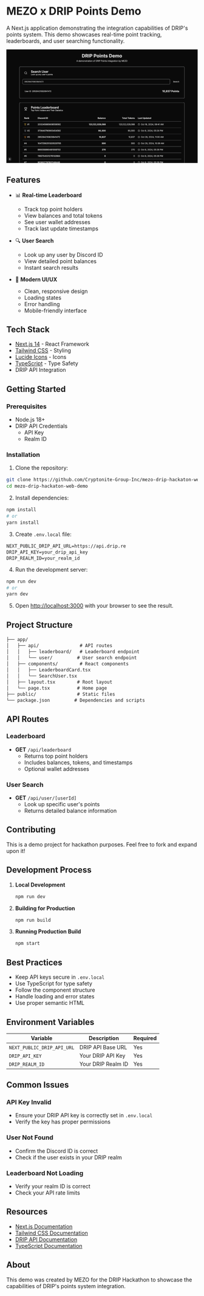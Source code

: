 # MEZO x DRIP Points Demo

A Next.js application demonstrating the integration capabilities of DRIP's points system. This demo showcases real-time point tracking, leaderboards, and user searching functionality.

![MEZO x DRIP Demo](public/demo-screenshot.png)

## Features

- 📊 **Real-time Leaderboard**
  - Track top point holders
  - View balances and total tokens
  - See user wallet addresses
  - Track last update timestamps

- 🔍 **User Search**
  - Look up any user by Discord ID
  - View detailed point balances
  - Instant search results

- 💫 **Modern UI/UX**
  - Clean, responsive design
  - Loading states
  - Error handling
  - Mobile-friendly interface

## Tech Stack

- [Next.js 14](https://nextjs.org/) - React Framework
- [Tailwind CSS](https://tailwindcss.com/) - Styling
- [Lucide Icons](https://lucide.dev/) - Icons
- [TypeScript](https://www.typescriptlang.org/) - Type Safety
- DRIP API Integration

## Getting Started

### Prerequisites

- Node.js 18+ 
- DRIP API Credentials
  - API Key
  - Realm ID

### Installation

1. Clone the repository:
```bash
git clone https://github.com/Cryptonite-Group-Inc/mezo-drip-hackaton-web-demo.git
cd mezo-drip-hackaton-web-demo
```

2. Install dependencies:
```bash
npm install
# or
yarn install
```

3. Create `.env.local` file:
```env
NEXT_PUBLIC_DRIP_API_URL=https://api.drip.re
DRIP_API_KEY=your_drip_api_key
DRIP_REALM_ID=your_realm_id
```

4. Run the development server:
```bash
npm run dev
# or
yarn dev
```

5. Open [http://localhost:3000](http://localhost:3000) with your browser to see the result.

## Project Structure

```
├── app/
│   ├── api/               # API routes
│   │   ├── leaderboard/   # Leaderboard endpoint
│   │   └── user/         # User search endpoint
│   ├── components/        # React components
│   │   ├── LeaderboardCard.tsx
│   │   └── SearchUser.tsx
│   ├── layout.tsx        # Root layout
│   └── page.tsx          # Home page
├── public/               # Static files
└── package.json         # Dependencies and scripts
```

## API Routes

### Leaderboard
- **GET** `/api/leaderboard`
  - Returns top point holders
  - Includes balances, tokens, and timestamps
  - Optional wallet addresses

### User Search
- **GET** `/api/user/[userId]`
  - Look up specific user's points
  - Returns detailed balance information

## Contributing

This is a demo project for hackathon purposes. Feel free to fork and expand upon it!

## Development Process

1. **Local Development**
   ```bash
   npm run dev
   ```

2. **Building for Production**
   ```bash
   npm run build
   ```

3. **Running Production Build**
   ```bash
   npm start
   ```

## Best Practices

- Keep API keys secure in `.env.local`
- Use TypeScript for type safety
- Follow the component structure
- Handle loading and error states
- Use proper semantic HTML

## Environment Variables

| Variable | Description | Required |
|----------|-------------|----------|
| `NEXT_PUBLIC_DRIP_API_URL` | DRIP API Base URL | Yes |
| `DRIP_API_KEY` | Your DRIP API Key | Yes |
| `DRIP_REALM_ID` | Your DRIP Realm ID | Yes |

## Common Issues

### API Key Invalid
- Ensure your DRIP API key is correctly set in `.env.local`
- Verify the key has proper permissions

### User Not Found
- Confirm the Discord ID is correct
- Check if the user exists in your DRIP realm

### Leaderboard Not Loading
- Verify your realm ID is correct
- Check your API rate limits

## Resources

- [Next.js Documentation](https://nextjs.org/docs)
- [Tailwind CSS Documentation](https://tailwindcss.com/docs)
- [DRIP API Documentation](https://api.drip.re/redocs)
- [TypeScript Documentation](https://www.typescriptlang.org/docs)

## About

This demo was created by MEZO for the DRIP Hackathon to showcase the capabilities of DRIP's points system integration.
